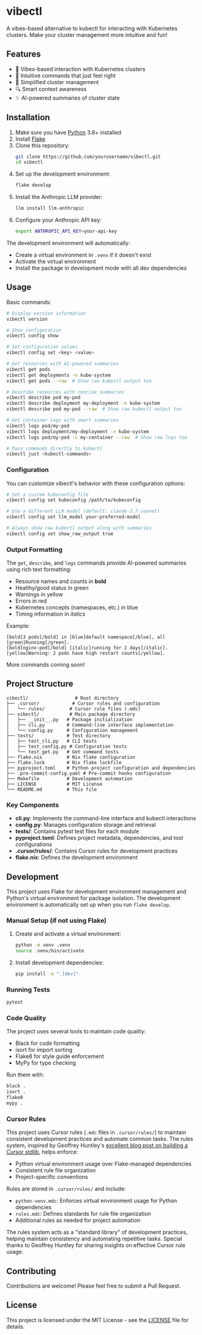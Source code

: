 # vibectl

A vibes-based alternative to kubectl for interacting with Kubernetes clusters. Make
your cluster management more intuitive and fun!

## Features

- 🌟 Vibes-based interaction with Kubernetes clusters
- 🚀 Intuitive commands that just feel right
- 🎯 Simplified cluster management
- 🔍 Smart context awareness
- ✨ AI-powered summaries of cluster state

## Installation

1. Make sure you have [Python](https://python.org) 3.8+ installed
2. Install [Flake](https://flake.build)
3. Clone this repository:
   ```zsh
   git clone https://github.com/yourusername/vibectl.git
   cd vibectl
   ```
4. Set up the development environment:
   ```zsh
   flake develop
   ```
5. Install the Anthropic LLM provider:
   ```zsh
   llm install llm-anthropic
   ```
6. Configure your Anthropic API key:
   ```zsh
   export ANTHROPIC_API_KEY=your-api-key
   ```

The development environment will automatically:
- Create a virtual environment in `.venv` if it doesn't exist
- Activate the virtual environment
- Install the package in development mode with all dev dependencies

## Usage

Basic commands:

```zsh
# Display version information
vibectl version

# Show configuration
vibectl config show

# Set configuration values
vibectl config set <key> <value>

# Get resources with AI-powered summaries
vibectl get pods
vibectl get deployments -n kube-system
vibectl get pods --raw  # Show raw kubectl output too

# Describe resources with concise summaries
vibectl describe pod my-pod
vibectl describe deployment my-deployment -n kube-system
vibectl describe pod my-pod --raw  # Show raw kubectl output too

# Get container logs with smart summaries
vibectl logs pod/my-pod
vibectl logs deployment/my-deployment -n kube-system
vibectl logs pod/my-pod -c my-container --raw  # Show raw logs too

# Pass commands directly to kubectl
vibectl just <kubectl-commands>
```

### Configuration

You can customize vibectl's behavior with these configuration options:

```zsh
# Set a custom kubeconfig file
vibectl config set kubeconfig /path/to/kubeconfig

# Use a different LLM model (default: claude-3.7-sonnet)
vibectl config set llm_model your-preferred-model

# Always show raw kubectl output along with summaries
vibectl config set show_raw_output true
```

### Output Formatting

The `get`, `describe`, and `logs` commands provide AI-powered summaries using rich
text formatting:
- Resource names and counts in **bold**
- Healthy/good status in green
- Warnings in yellow
- Errors in red
- Kubernetes concepts (namespaces, etc.) in blue
- Timing information in *italics*

Example:
```
[bold]3 pods[/bold] in [blue]default namespace[/blue], all [green]Running[/green].
[bold]nginx-pod[/bold] [italic]running for 2 days[/italic].
[yellow]Warning: 2 pods have high restart counts[/yellow].
```

More commands coming soon!

## Project Structure

```
vibectl/                 # Root directory
├── .cursor/            # Cursor rules and configuration
│   └── rules/         # Cursor rule files (.mdc)
├── vibectl/           # Main package directory
│   ├── __init__.py   # Package initialization
│   ├── cli.py        # Command-line interface implementation
│   └── config.py     # Configuration management
├── tests/            # Test directory
│   ├── test_cli.py   # CLI tests
│   ├── test_config.py # Configuration tests
│   └── test_get.py   # Get command tests
├── flake.nix         # Nix flake configuration
├── flake.lock        # Nix flake lockfile
├── pyproject.toml    # Python project configuration and dependencies
├── .pre-commit-config.yaml # Pre-commit hooks configuration
├── Makefile          # Development automation
├── LICENSE           # MIT License
└── README.md         # This file
```

### Key Components

- **cli.py**: Implements the command-line interface and kubectl interactions
- **config.py**: Manages configuration storage and retrieval
- **tests/**: Contains pytest test files for each module
- **pyproject.toml**: Defines project metadata, dependencies, and tool configurations
- **.cursor/rules/**: Contains Cursor rules for development practices
- **flake.nix**: Defines the development environment

## Development

This project uses Flake for development environment management and Python's virtual
environment for package isolation. The development environment is automatically set
up when you run `flake develop`.

### Manual Setup (if not using Flake)

1. Create and activate a virtual environment:
   ```zsh
   python -m venv .venv
   source .venv/bin/activate
   ```

2. Install development dependencies:
   ```zsh
   pip install -e ".[dev]"
   ```

### Running Tests

```zsh
pytest
```

### Code Quality

The project uses several tools to maintain code quality:
- Black for code formatting
- isort for import sorting
- Flake8 for style guide enforcement
- MyPy for type checking

Run them with:
```zsh
black .
isort .
flake8
mypy .
```

### Cursor Rules

This project uses Cursor rules (`.mdc` files in `.cursor/rules/`) to maintain
consistent development practices and automate common tasks. The rules system,
inspired by Geoffrey Huntley's [excellent blog post on building a Cursor
stdlib](https://ghuntley.com/stdlib/), helps enforce:

- Python virtual environment usage over Flake-managed dependencies
- Consistent rule file organization
- Project-specific conventions

Rules are stored in `.cursor/rules/` and include:
- `python-venv.mdc`: Enforces virtual environment usage for Python dependencies
- `rules.mdc`: Defines standards for rule file organization
- Additional rules as needed for project automation

The rules system acts as a "standard library" of development practices, helping
maintain consistency and automating repetitive tasks. Special thanks to Geoffrey
Huntley for sharing insights on effective Cursor rule usage.

## Contributing

Contributions are welcome! Please feel free to submit a Pull Request.

## License

This project is licensed under the MIT License - see the [LICENSE](LICENSE) file
for details.
